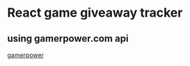 # React game giveaway tracker

## using gamerpower.com api

[gamerpower](https://www.gamerpower.com/api/giveaways)
